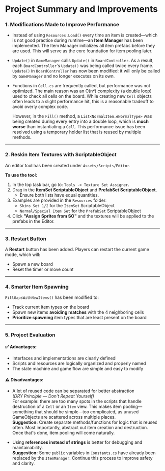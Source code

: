 # Project Summary and Improvements

### 1. Modifications Made to Improve Performance

- Instead of using `Resources.Load()` every time an item is created—which is not good practice during runtime—an **Item Manager** has been implemented. The Item Manager initializes all item prefabs before they are used. This will serve as the core foundation for item pooling later.

- `Update()` in `GameManager` calls `Update()` in `BoardController`. As a result, each `BoardController`'s `Update()` was being called twice every frame. `Update()` in `BoardController` has now been modified: it will only be called by `GameManager` and no longer executes on its own.

- Functions in `Cell.cs` are frequently called, but performance was not optimized. The main reason was an O(n²) complexity (a double loop) used to check all cells on the board. While creating new `Cell` objects often leads to a slight performance hit, this is a reasonable tradeoff to avoid overly complex code.

  However, in the `Fill()` method, a `List<NormalItem.eNormalType>` was being created during every entry into a double loop, which is **much worse** than instantiating a `Cell`. This performance issue has been resolved using a temporary holder list that is reused by multiple methods.

---

### 2. Reskin Item Textures with ScriptableObject

An editor tool has been created under `Assets/Scripts/Editor`.

**To use the tool:**

1. In the top task bar, go to: `Tools -> Texture Set Assigner`.
2. Drag in the **ItemSet ScriptableObject** and **PrefabSet ScriptableObject**.
   - Ensure both lists have equal quantities.
3. Examples are provided in the `Resources` folder:
   - `Skins Set 1/2` for the `ItemSet` ScriptableObject
   - `Normal/Special Item Set` for the `PrefabSet` ScriptableObject
4. Click **"Assign Sprites from SO"** and the textures will be applied to the prefabs in the Editor.

---

### 3. Restart Button

A **Restart** button has been added. Players can restart the current game mode, which will:
- Spawn a new board
- Reset the timer or move count

---

### 4. Smarter Item Spawning

`FillGapsWithNewItems()` has been modified to:
- Track current item types on the board
- Spawn new items **avoiding matches** with the 4 neighboring cells
- **Prioritize spawning** item types that are least present on the board

---

### 5. Project Evaluation

#### ✅ Advantages:
- Interfaces and implementations are clearly defined
- Scripts and resources are logically organized and properly named
- The state machine and game flow are simple and easy to modify

#### ⚠️ Disadvantages:
- A lot of reused code can be separated for better abstraction  
  *(DRY Principle — Don't Repeat Yourself)*  
  For example: there are too many spots in the scripts that handle destruction of a `Cell` or an `Item` view. This makes item pooling—something that should be simple—too complicated, as unused GameObjects are scattered across multiple places.  
  **Suggestion:** Create separate methods/functions for logic that is reused often. Most importantly, abstract out item creation and destruction. Once that's done, item pooling will come naturally.

- Using **references instead of strings** is better for debugging and maintainability.  
  **Suggestion:** Some `public` variables in `Constants.cs` have already been replaced by the `ItemManager`. Continue this process to improve safety and clarity.

